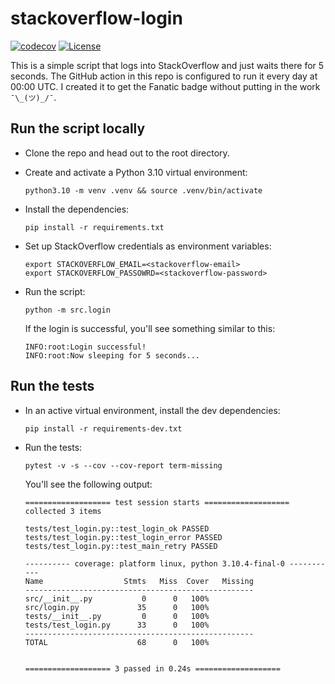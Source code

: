 # stackoverflow-login

[![codecov](https://img.shields.io/codecov/c/github/rednafi/stackoverflow-login?style=flat-square)](https://codecov.io/gh/rednafi/stackoverflow-login)
[![License](https://img.shields.io/github/license/rednafi/stackoverflow-login?style=flat-square)](https://github.com/rednafi/stackoverflow-login/blob/main/LICENSE)


This is a simple script that logs into StackOverflow and just waits there for 5 seconds.
The GitHub action in this repo is configured to run it every day at 00:00 UTC. I created
it to get the Fanatic badge without putting in the work `¯\_(ツ)_/¯`.

## Run the script locally

* Clone the repo and head out to the root directory.
* Create and activate a Python 3.10 virtual environment:

    ```
    python3.10 -m venv .venv && source .venv/bin/activate
    ```
* Install the dependencies:

    ```
    pip install -r requirements.txt
    ```
* Set up StackOverflow credentials as environment variables:
    ```
    export STACKOVERFLOW_EMAIL=<stackoverflow-email>
    export STACKOVERFLOW_PASSOWRD=<stackoverflow-password>
    ```
* Run the script:
    ```
    python -m src.login
    ```

    If the login is successful, you'll see something similar to this:

    ```
    INFO:root:Login successful!
    INFO:root:Now sleeping for 5 seconds...
    ```

## Run the tests

* In an active virtual environment, install the dev dependencies:

    ```
    pip install -r requirements-dev.txt
    ```
* Run the tests:

    ```
    pytest -v -s --cov --cov-report term-missing
    ```

    You'll see the following output:

    ```
    =================== test session starts ===================
    collected 3 items

    tests/test_login.py::test_login_ok PASSED
    tests/test_login.py::test_login_error PASSED
    tests/test_login.py::test_main_retry PASSED

    ---------- coverage: platform linux, python 3.10.4-final-0 -----------
    Name                  Stmts   Miss  Cover   Missing
    ---------------------------------------------------
    src/__init__.py           0      0   100%
    src/login.py             35      0   100%
    tests/__init__.py         0      0   100%
    tests/test_login.py      33      0   100%
    ---------------------------------------------------
    TOTAL                    68      0   100%


    =================== 3 passed in 0.24s ===================
    ```
